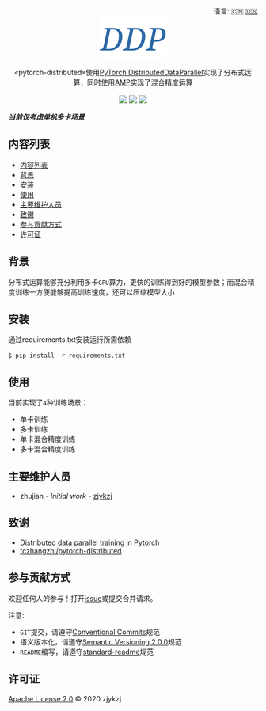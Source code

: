 <div align="right">
  语言:
    🇨🇳
  <a title="英语" href="./README.en.md">🇺🇸</a>
  <!-- <a title="俄语" href="../ru/README.md">🇷🇺</a> -->
</div>

 <div align="center"><a title="" href="https://github.com/zjykzj/pytorch-distributed"><img align="center" src="./imgs/DDP.png"></a></div>

<p align="center">
  «pytorch-distributed»使用<a title="" href="https://pytorch.org/docs/stable/generated/torch.nn.parallel.DistributedDataParallel.html?highlight=distributeddataparallel#torch.nn.parallel.DistributedDataParallel">PyTorch DistributedDataParallel</a>实现了分布式运算，同时使用<a title="" href="https://pytorch.org/docs/stable/amp.html?highlight=amp#module-torch.cuda.amp">AMP</a>实现了混合精度运算
<br>
<br>
  <a href="https://github.com/RichardLitt/standard-readme"><img src="https://img.shields.io/badge/standard--readme-OK-green.svg?style=flat-square"></a>
  <a href="https://conventionalcommits.org"><img src="https://img.shields.io/badge/Conventional%20Commits-1.0.0-yellow.svg"></a>
  <a href="http://commitizen.github.io/cz-cli/"><img src="https://img.shields.io/badge/commitizen-friendly-brightgreen.svg"></a>
</p>

***当前仅考虑单机多卡场景***

## 内容列表

- [内容列表](#内容列表)
- [背景](#背景)
- [安装](#安装)
- [使用](#使用)
- [主要维护人员](#主要维护人员)
- [致谢](#致谢)
- [参与贡献方式](#参与贡献方式)
- [许可证](#许可证)

## 背景

分布式运算能够充分利用多卡`GPU`算力，更快的训练得到好的模型参数；而混合精度训练一方便能够提高训练速度，还可以压缩模型大小

## 安装

通过requirements.txt安装运行所需依赖

```
$ pip install -r requirements.txt
```

## 使用

当前实现了`4`种训练场景：

* 单卡训练
* 多卡训练
* 单卡混合精度训练
* 多卡混合精度训练

## 主要维护人员

* zhujian - *Initial work* - [zjykzj](https://github.com/zjykzj)

## 致谢

* [Distributed data parallel training in Pytorch](https://yangkky.github.io/2019/07/08/distributed-pytorch-tutorial.html)
* [tczhangzhi/pytorch-distributed](https://github.com/tczhangzhi/pytorch-distributed)

## 参与贡献方式

欢迎任何人的参与！打开[issue](https://github.com/zjykzj/pytorch-distributed/issues)或提交合并请求。

注意:

* `GIT`提交，请遵守[Conventional Commits](https://www.conventionalcommits.org/en/v1.0.0-beta.4/)规范
* 语义版本化，请遵守[Semantic Versioning 2.0.0](https://semver.org)规范
* `README`编写，请遵守[standard-readme](https://github.com/RichardLitt/standard-readme)规范

## 许可证

[Apache License 2.0](LICENSE) © 2020 zjykzj